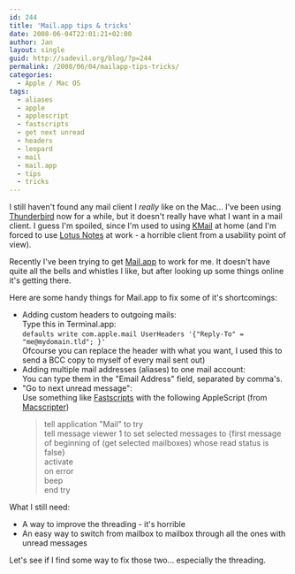 ```yaml
---
id: 244
title: 'Mail.app tips & tricks'
date: 2008-06-04T22:01:21+02:00
author: Jan
layout: single
guid: http://sadevil.org/blog/?p=244
permalink: /2008/06/04/mailapp-tips-tricks/
categories:
  - Apple / Mac OS
tags:
  - aliases
  - apple
  - applescript
  - fastscripts
  - get next unread
  - headers
  - leopard
  - mail
  - mail.app
  - tips
  - tricks
---
```

I still haven't found any mail client I _really_ like on the Mac... I've been using <a href="http://www.mozilla.com/thunderbird/" target="_blank">Thunderbird</a> now for a while, but it doesn't really have what I want in a mail client. I guess I'm spoiled, since I'm used to using <a href="http://kontact.kde.org/kmail/" target="_blank">KMail</a> at home (and I'm forced to use <a href="http://www.ibm.com/software/lotus/products/notes/" target="_blank">Lotus Notes</a> at work - a horrible client from a usability point of view).

Recently I've been trying to get <a href="http://www.apple.com/macosx/features/mail.html" target="_blank">Mail.app</a> to work for me. It doesn't have quite all the bells and whistles I like, but after looking up some things online it's getting there.

Here are some handy things for Mail.app to fix some of it's shortcomings:

  * Adding custom headers to outgoing mails:  
    Type this in Terminal.app:  
    `defaults write com.apple.mail UserHeaders '{"Reply-To" = "me@mydomain.tld"; }'`  
    Ofcourse you can replace the header with what you want, I used this to send a BCC copy to myself of every mail sent out)
  * Adding multiple mail addresses (aliases) to one mail account:  
    You can type them in the "Email Address" field, separated by comma's.
  * "Go to next unread message":  
    Use something like <a href="http://www.red-sweater.com/fastscripts/" target="_blank">Fastscripts</a> with the following AppleScript (from <a href="http://macscripter.net/viewtopic.php?pid=62563#p62563" target="_blank">Macscripter</a>)</p> 
    > tell application "Mail" to try  
    > tell message viewer 1 to set selected messages to {first message of beginning of (get selected mailboxes) whose read status is false}  
    > activate  
    > on error  
    > beep  
    > end try

What I still need:

  * A way to improve the threading - it's horrible
  * An easy way to switch from mailbox to mailbox through all the ones with unread messages

Let's see if I find some way to fix those two... especially the threading.